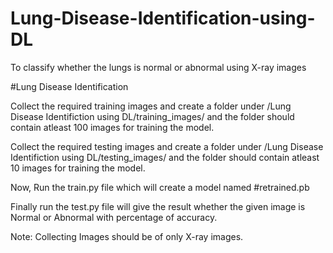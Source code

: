 # Lung-Disease-Identification-using-DL

To classify whether the lungs is normal or abnormal using X-ray images

#Lung Disease Identification

Collect the required training images and create a folder under /Lung Disease Identifiction using DL/training_images/ and the folder should contain atleast 100 images for training the model.

Collect the required testing images and create a folder under /Lung Disease Identifiction using DL/testing_images/ and the folder should contain atleast 10 images for training the model.

Now, Run the train.py file which will create a model named #retrained.pb

Finally run the test.py file will give the result whether the given image is Normal or Abnormal with percentage of accuracy.

Note: Collecting Images should be of only X-ray images.
